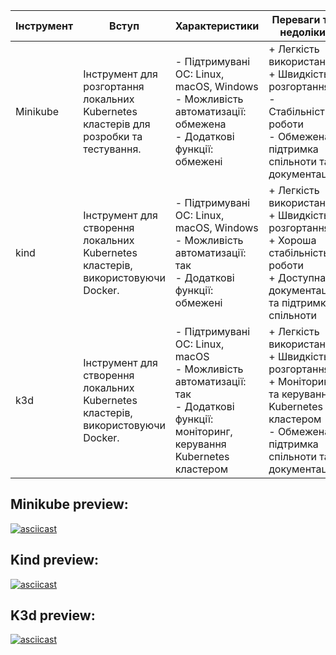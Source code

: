 | Інструмент   | Вступ                                                                                                               | Характеристики                                                                                                                     | Переваги та недоліки                                                                                                          | Висновки                                                                                                                                        |
|--------------|---------------------------------------------------------------------------------------------------------------------|-------------------------------------------------------------------------------------------------------------------------------------|-----------------------------------------------------------------------------------------------------------------------------------|-------------------------------------------------------------------------------------------------------------------------------------------------|
| Minikube    | Інструмент для розгортання локальних Kubernetes кластерів для розробки та тестування.           | - Підтримувані ОС: Linux, macOS, Windows<br>- Можливість автоматизації: обмежена<br>- Додаткові функції: обмежені                    | + Легкість використання<br>+ Швидкість розгортання<br>- Стабільність роботи<br>- Обмежена підтримка спільноти та документації   | Хороший вибір для початкового тестування та розробки, але може бути нестабільним у продовженому використанні.                                 |
| kind         | Інструмент для створення локальних Kubernetes кластерів, використовуючи Docker. | - Підтримувані ОС: Linux, macOS, Windows<br>- Можливість автоматизації: так<br>- Додаткові функції: обмежені                             | + Легкість використання<br>+ Швидкість розгортання<br>+ Хороша стабільність роботи<br>+ Доступна документація та підтримка спільноти   | Рекомендований для тестування та розробки у відокремленому середовищі, де потрібна швидкість та легкість використання.                  |
| k3d          | Інструмент для створення локальних Kubernetes кластерів, використовуючи Docker.                         | - Підтримувані ОС: Linux, macOS<br>- Можливість автоматизації: так<br>- Додаткові функції: моніторинг, керування Kubernetes кластером | + Легкість використання<br>+ Швидкість розгортання<br>+ Моніторинг та керування Kubernetes кластером<br>- Обмежена підтримка спільноти та документації | Відмінний вибір для розгортання локальних Kubernetes кластерів з можливістю моніторингу та керування, але може мати обмежену підтримку. |



## Minikube preview:

[![asciicast](https://asciinema.org/a/JQbmATOG9m6DVfmM1HyvOpDiX.svg)](https://asciinema.org/a/JQbmATOG9m6DVfmM1HyvOpDiX)

## Kind preview:

[![asciicast](https://asciinema.org/a/nPsHKBBhqC0NumlQpd3gxC9Rz.svg)](https://asciinema.org/a/nPsHKBBhqC0NumlQpd3gxC9Rz)

## K3d preview:

[![asciicast](https://asciinema.org/a/tMAJDJ0MId57EA2zCvucMAjFy.svg)](https://asciinema.org/a/tMAJDJ0MId57EA2zCvucMAjFy)

